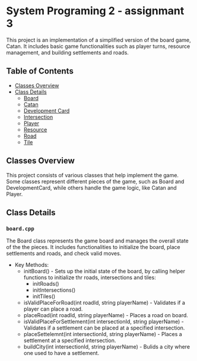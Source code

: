 

# System Programing 2 - assignmant 3

This project is an implementation of a simplified version of the board game, Catan. It includes basic game functionalities such as player turns, resource management, and building settlements and roads.

## Table of Contents
- [Classes Overview](#classes-overview)
- [Class Details](#class-details)
    - [Board](#board)
    - [Catan](#catan)
    - [Development Card](#development-card)
    - [Intersection](#intesection)
    - [Player](#player)
    - [Resource](#resource)
    - [Road](#road)
    - [Tile](#tile)


## Classes Overview
This project consists of various classes that help implement the game. Some classes represent different pieces of the game, such as Board and DevelopmentCard, while others handle the game logic, like Catan and Player.

## Class Details
### `board.cpp`
The Board class represents the game board and manages the overall state of the the pieces. It includes functionalities to initialize the board, place settlements and roads, and check valid moves.
* Key Methods:
    * initBoard() - Sets up the initial state of the board, by calling helper functions to initialize thr roads, intersections and tiles:
        - initRoads()
        - initIntersections()
        - initTiles()
    * isValidPlaceForRoad(int roadId, string playerName) - Validates if a player can place a road.
    * placeRoad(int roadId, string playerName) - Places a  road on board.
    * isValidPlaceForSettlement(int intersectionId, string playerName) - Validates if a settlement can be placed at a specified intersection.
    * placeSettelemnt(int intersectionId, string playerName) - Places a settlement at a specified intersection.
    * buildCity(int intersectionId, string playerName) - Bulids a city where one used to have a settlement.
